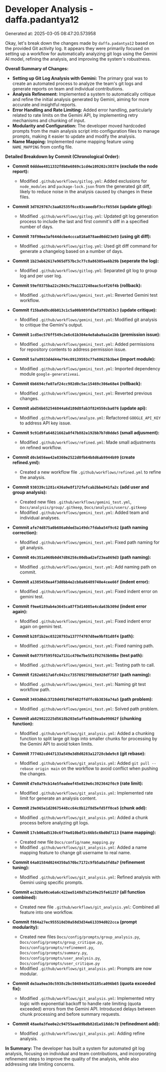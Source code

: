 # Developer Analysis - daffa.padantya12
Generated at: 2025-03-05 08:47:20.573958

Okay, let's break down the changes made by `daffa.padantya12` based on the provided Git activity log.  It appears they were primarily focused on setting up a workflow for automatically analyzing git logs using the Gemini AI model, refining the analysis, and improving the system's robustness.

**Overall Summary of Changes:**

*   **Setting up Git Log Analysis with Gemini:**  The primary goal was to create an automated process to analyze the team's git logs and generate reports on team and individual contributions.
*   **Analysis Refinement:** Implemented a system to automatically critique and refine the initial analysis generated by Gemini, aiming for more accurate and insightful reports.
*   **Error Handling and Rate Limiting:**  Added error handling, particularly related to rate limits on the Gemini API, by implementing retry mechanisms and chunking of input.
*   **Modularity and Configuration:** The developer moved hardcoded prompts from the main analysis script into configuration files to manage prompts, making it easier to update and modify the analysis.
*   **Name Mapping:**  Implemented name mapping feature using `NAME_MAPPING` from config file.

**Detailed Breakdown by Commit (Chronological Order):**

*   **Commit `0dddee4811332f8b8e6869c1cd4e109202c38374` (exclude the node report):**
    *   Modified `.github/workflows/gitlog.yml`: Added exclusions for `node_modules` and `package-lock.json` from the generated git diff, likely to reduce noise in the analysis caused by changes in these files.

*   **Commit `3d7829767c3aa02535f6cc03caeedbf3ccf655d4` (update gitlog):**
    *   Modified `.github/workflows/gitlog.yml`: Updated git log generation process to include the last and first commit's diff in a specified number of days.

*   **Commit `78f90ee3af644dcbe4ccca816a078aed0dd23e93` (using git diff):**
    *   Modified `.github/workflows/gitlog.yml`: Used git diff command for generate a changelog based on a number of days.

*   **Commit `1b23eb62617e965df57bc3c77c8a86305ee6b29b` (seperate the log):**
    *   Modified `.github/workflows/gitlog.yml`: Separated git log to group log and per user log.

*   **Commit `59ef8375ba22c2043c79a1117248eac5c4f26f4b` (rollback):**
    *   Modified `.github/workflows/gemini_test.yml`: Reverted Gemini test workflow.

*   **Commit `f15ba9d9cd6b013c1c5a00b989fd3ef3792d53c3` (update critique):**
    *   Modified `.github/workflows/gemini_test.yml`: Modified git analysis to critique the Gemini's output.

*   **Commit `1cd5ec576ff549c2e6c61b304e4e8aba9aa1e1bb` (premission issue):**
    *   Modified `.github/workflows/gemini_test.yml`: Added permissions for repository contents to address permission issue.

*   **Commit `5a7a8933d4d44e794c09139593c77e88625b3be4` (import module):**
    *   Modified `.github/workflows/gemini_test.yml`: Imported dependency module `google-generativeai`.

*   **Commit `6b6694cfe07af24cc982d0c5ac15469c306e68e4` (rollback):**
    *   Modified `.github/workflows/gemini_test.yml`: Reverted previous changes.

*   **Commit `abd56b652546844a6d180d8fab3f824550cba076` (update api):**
    *   Modified `.github/workflows/analyze.yml`: Refactored `GOOGLE_API_KEY` to address API key issue.

*   **Commit `9c91d9fa64821662a0f47b882e192bb7b7d0dde5` (small adjusment):**
    *   Modified `.github/workflows/refined.yml`: Made small adjustments on refined workflow.

*   **Commit `d0cb656ee42e8360e2522d0fb64b8d6ab9944b99` (create refined.yml):**
    *   Created a new workflow file `.github/workflows/refined.yml` to refine the analysis.

*   **Commit `930339c1281c436a9e8f172fefcab2bbe841fa2c` (add user and group analysis):**
    *   Created new files `.github/workflows/gemini_test.yml`, `Docs/analysis/group/.gitkeep`, `Docs/analysis/users/.gitkeep`
    *   Modified `.github/workflows/gemini_test.yml`: Added team and individual analyses.

*   **Commit `afe74d875a0b686a0ded3a149dc7fdaba54f9c62` (path naming correction):**
    *   Modified `.github/workflows/gemini_test.yml`: Fixed path naming for git analysis.

*   **Commit `40c351a960b0d47d86256c00dbad2ef23ea869d3` (path naming):**
    *   Modified `.github/workflows/gemini_test.yml`: Add naming path on commit.

*   **Commit `a1385458ea4f3d0bb4e2cb0a86489740e4cee66f` (indent error):**
    *   Modified `.github/workflows/gemini_test.yml`: Fixed indent error on gemini test.

*   **Commit `f9ee6189ab4e3645ca87f3d14085e4cda63b309d` (indent error again):**
    *   Modified `.github/workflows/gemini_test.yml`: Fixed indent error again on gemini test.

*   **Commit `b28f1b2ec03220793a1377f4707d8ee9bf81d8f4` (path):**
    *   Modified `.github/workflows/gemini_test.yml`: Fixed naming path.

*   **Commit `0e8775f595f02a7131c470e7be551f92763b98be` (test path):**
    *   Modified `.github/workflows/gemini_test.yml`: Testing path to call.

*   **Commit `f282e6817a6fc042cc735709279889a928df7587` (path naming):**
    *   Modified `.github/workflows/gemini_test.yml`: Naming git test workflow path.

*   **Commit `3493d0dc3728d491f96f482ffdffc6b3836a74a5` (path problem):**
    *   Modified `.github/workflows/gemini_test.yml`: Solved path problem.

*   **Commit `ab829822225d5618b203e5affe8d50ea8e99062f` (chunking function):**
    *   Modified `.github/workflows/git_analysis.yml`: Added a chunking function to split large git logs into smaller chunks for processing by the Gemini API to avoid token limits.

*   **Commit `777402cd447133a549e3d8d0283a12728cbde9c8` (git rebase):**
    *   Modified `.github/workflows/git_analysis.yml`: Added `git pull --rebase origin main` on the workflow to avoid conflict when pushing the changes.

*   **Commit `d7e8a79cb14e5feadeef45e819e6c3923642f6c9` (rate limit):**
    *   Modified `.github/workflows/git_analysis.yml`: Implemented rate limit for generate an analysis content.

*   **Commit `29e965e1d20675448cc64c8b12f8d5efd5ff0ce5` (chunk add):**
    *   Modified `.github/workflows/git_analysis.yml`: Added a chunk process before analyzing git logs.

*   **Commit `17cb00ad5130c6f74e010bdf2c66b5c6bd0d7113` (name mapping):**
    *   Created new file `Docs/config/name_mapping.py`
    *   Modified `.github/workflows/git_analysis.yml`: Added a name mapping feature to change git username to real name.

*   **Commit `64a01584d0244350a570bc7172c9fb5a8a3fd8a7` (refinement tuning):**
    *   Modified `.github/workflows/git_analysis.yml`: Refined analysis with Gemini using specific prompts.

*   **Commit `ec320a98ce6a6c422ee5148d7a2149e25fe61257` (all function combined):**
    *   Created new file `.github/workflows/git_analysis.yml`: Combined all feature into one workflow.

*   **Commit `f884a27ec955510d30a58d3d34e613394d022cca` (prompt modularity):**
    *   Created new files `Docs/config/prompts/group_analysis.py`, `Docs/config/prompts/group_critique.py`, `Docs/config/prompts/refinement.py`, `Docs/config/prompts/summary.py`, `Docs/config/prompts/user_analysis.py`, `Docs/config/prompts/user_critique.py`
    *   Modified `.github/workflows/git_analysis.yml`: Prompts are now modular.

*   **Commit `de3aa9ee30c5938c2bc5048445e35185ca096b65` (quota exceeded fix):**
    *   Modified `.github/workflows/git_analysis.yml`: Implemented retry logic with exponential backoff to handle rate limiting (quota exceeded) errors from the Gemini API.  Introduced delays between chunk processing and before summary requests.

*   **Commit `48ae0a3fee0e2c94755eae89bdb82d1e518ddc70` (refinedment add):**
    *   Modified `.github/workflows/git_analysis.yml`: Adding refine analysis.

**In Summary:** The developer has built a system for automated git log analysis, focusing on individual and team contributions, and incorporating refinement steps to improve the quality of the analysis, while also addressing rate limiting concerns.

